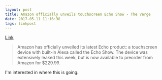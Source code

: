 ```yaml
---
layout: post
title: Amazon officially unveils touchscreen Echo Show - The Verge
date: 2017-05-11 11:16:38
tags: linkpost
---
```

[Link](https://www.theverge.com/circuitbreaker/2017/5/9/15590978/amazon-echo-show-touchscreen-price-release-date)

>Amazon has officially unveiled its latest Echo product: a touchscreen device with built-in Alexa called the Echo Show. The device was extensively leaked this week, but is now available to preorder from Amazon for $229.99.

I'm interested in where this is going. 
